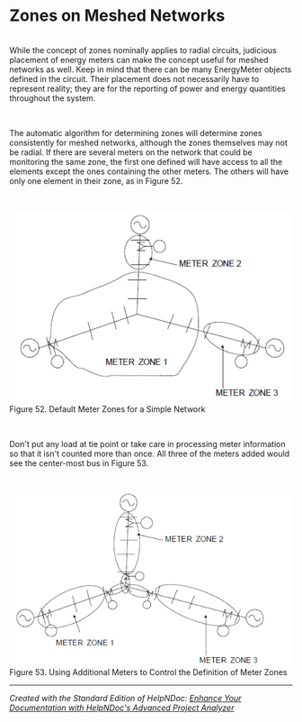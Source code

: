 # Zones on Meshed Networks

\
While the concept of zones nominally applies to radial circuits, judicious placement of energy meters can make the concept useful for meshed networks as well. Keep in mind that there can be many EnergyMeter objects defined in the circuit. Their placement does not necessarily have to represent reality; they are for the reporting of power and energy quantities throughout the system.

&nbsp;

The automatic algorithm for determining zones will determine zones consistently for meshed networks, although the zones themselves may not be radial. If there are several meters on the network that could be monitoring the same zone, the first one defined will have access to all the elements except the ones containing the other meters. The others will have only one element in their zone, as in Figure 52.

&nbsp;

![Image](<lib/NewItem132.png>)\
Figure 52. Default Meter Zones for a Simple Network

&nbsp;

Don't put any load at tie point or take care in processing meter information so that it isn't counted more than once. All three of the meters added would see the center-most bus in Figure 53.

&nbsp;

![Image](<lib/NewItem133.png>)\
Figure 53. Using Additional Meters to Control the Definition of Meter Zones

***
_Created with the Standard Edition of HelpNDoc: [Enhance Your Documentation with HelpNDoc's Advanced Project Analyzer](<https://www.helpndoc.com/feature-tour/advanced-project-analyzer/>)_
